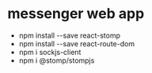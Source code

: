 # messenger web app

- npm install --save react-stomp
- npm install --save react-route-dom
- npm i sockjs-client
- npm i @stomp/stompjs